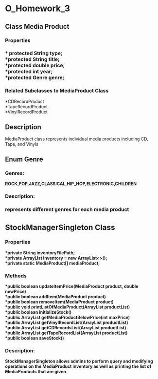 # O_Homework_3

<b><h2>Class Media Product</h2></b>
<h3>Properties<h3>
* protected String type;
<br />
*protected String title;
<br />
*protected double price;
<br />
*protected int year;
<br />
*protected Genre genre;
<h3>Related Subclasses to MediaProduct Class</h3>
*CDRecordProduct
<br />
*TapeRecordProduct
<br />
*VinylRecordProduct
<b><h2>Description</h2></b>
MediaProduct class represents individual media products including CD, Tape, and Vinyls
<b><h2>Enum Genre<b></h2></b>
<h3>Genres:</h3>
<span>ROCK,POP,JAZZ,CLASSICAL,HIP_HOP,ELECTRONIC,CHILDREN</span> 
<h3>Description:<h3> 
<span>represents different genres for each media product</span>
<b><h2>StockManagerSingleton Class</h2></b>
<h3>Properties</h3>
*private String inventoryFilePath;
<br />
*private ArrayList<MediaProduct> inventory = new ArrayList<>();
<br />
*private static MediaProduct[] mediaProduct;
<h3>Methods</h3>
*public boolean updateItemPrice(MediaProduct product, double newPrice) 
<br />
*public boolean addItem(MediaProduct product) 
<br />
*public boolean removeItem(MediaProduct product) 
<br />
*public void printListOfMediaProduct(ArrayList<MediaProduct> productList)
<br />
*public boolean initializeStock() 
<br />
*public ArrayList<MediaProduct> getMediaProductBelowPrice(int maxPrice)
<br />
*public ArrayList<VinylRecordProduct> getVinylRecordList(ArrayList<MediaProduct> productList)
<br />
*public ArrayList<CDRecordProduct> getCDRecordsList(ArrayList<MediaProduct> productList)
<br />
*public ArrayList<TapeRecordProduct> getTapeRecordList(ArrayList<MediaProduct> productList)
<br />
*public boolean saveStock() 
<h3>Description:</h3>
<span>StockManagerSingleton allows admins to perform query and modifying operations on the MediaProduct inventory as well as printing the list of MediaProducts that are given.</span>
